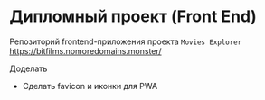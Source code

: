 # Дипломный проект (Front End)
Репозиторий frontend-приложения проекта `Movies Explorer`
https://bitfilms.nomoredomains.monster/

Доделать
* Сделать favicon и иконки для PWA
